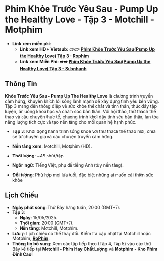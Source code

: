 # Phim Khỏe Trước Yêu Sau - Pump Up the Healthy Love - Tập 3 - Motchill - Motphim

- **Link xem miễn phí**:
  - **Link xem HD + Vietsub: 👉👉 [Phim Khỏe Trước Yêu Sau(Pump Up the Healthy Love) Tập 3 - Rophim](https://www.rophim.com/phim/khoe-truoc-yeu-sau.sasCIW9b?utm_source=web20&utm_id=donni123)**
  - **Link xem Miễn Phí: ➡️➡️ [Phim Khỏe Trước Yêu Sau(Pump Up the Healthy Love) Tập 3 - Subnhanh](https://subnhanh.bar/phim/khoe-truoc-yeu-sau?utm_source=web20&utm_id=donni123)**

## Thông Tin
**Khỏe Trước Yêu Sau - Pump Up The Healthy Love** là chương trình truyền cảm hứng, khuyến khích lối sống lành mạnh để xây dựng tình yêu bền vững. Tập 3 mang đến thông điệp về sức khỏe thể chất và tinh thần, thúc đẩy tập luyện, ăn uống khoa học và chăm sóc bản thân. Với hội thảo, thử thách thể thao và câu chuyện thực tế, chương trình khơi dậy tình yêu bản thân, lan tỏa năng lượng tích cực và tạo nền tảng cho mối quan hệ hạnh phúc.

- **Tập 3**: Khởi động hành trình sống khỏe với thử thách thể thao mới, chia sẻ từ chuyên gia và câu chuyện truyền cảm hứng.
- **Nền tảng xem**: Motchill, Motphim (HD).

- **Thời lượng**: ~45 phút/tập.
- **Ngôn ngữ**: Tiếng Việt, phụ đề tiếng Anh (tùy nền tảng).
- **Đối tượng**: Phù hợp mọi lứa tuổi, đặc biệt những ai muốn cải thiện sức khỏe.

## Lịch Chiếu
- **Ngày phát sóng**: Thứ Bảy hàng tuần, 20:00 (GMT+7).
- **Tập 3**:
  - **Ngày**: 15/05/2025.
  - **Thời gian**: 20:00 (GMT+7).
  - **Nền tảng**: Motchill, Motphim.
- **Lưu ý**: Lịch chiếu có thể thay đổi. Kiểm tra cập nhật tại Motchill hoặc Motphim, **[RoPhim](https://www.rophim.com/phimhay?utm_source=web20&utm_id=donni123)**.
- **Thông tin bổ sung**: Xem các tập tiếp theo (Tập 4, Tập 5) vào các thứ Bảy kế tiếp tại **Motchill - Phim Hay Chất Lượng** và **Motphim - Kho Phim Đỉnh Cao**!
